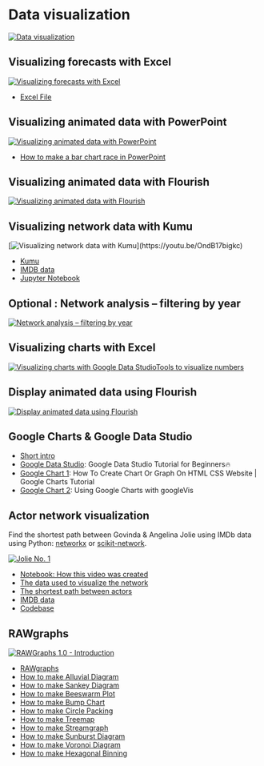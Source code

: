 # Data visualization

[![Data visualization](https://i.ytimg.com/vi_webp/XkxRDql00UU/sddefault.webp)](https://youtu.be/XkxRDql00UU)

## Visualizing forecasts with Excel

[![Visualizing forecasts with Excel](https://i.ytimg.com/vi_webp/judFpVgfsV4/sddefault.webp)](https://youtu.be/judFpVgfsV4)

- [Excel File](https://docs.google.com/spreadsheets/d/1a6cSbmZKjX_ZzBsWWrPQwU_4KgRNMwc0/view#gid=1138079165)

## Visualizing animated data with PowerPoint

[![Visualizing animated data with PowerPoint](https://i.ytimg.com/vi_webp/umHlPDFVWr0/sddefault.webp)](https://youtu.be/umHlPDFVWr0)

- [How to make a bar chart race in PowerPoint](https://blog.gramener.com/bar-chart-race-in-powerpoint/)

## Visualizing animated data with Flourish

[![Visualizing animated data with Flourish](https://i.ytimg.com/vi_webp/JrnIu5Bm8i4/sddefault.webp)](https://youtu.be/JrnIu5Bm8i4)

## Visualizing network data with Kumu

[![Visualizing network data with Kumu](https://i.ytimg.com/vi_webp/OndB17bigkc/sddefault.webp?)](https://youtu.be/OndB17bigkc)

- [Kumu](https://kumu.io)
- [IMDB data](https://developer.imdb.com/non-commercial-datasets/)
- [Jupyter Notebook](https://colab.research.google.com/drive/1CHR68fw7lZC9H2JtVW4LXpUvNwfM_VE-?usp=sharing)

## Optional : Network analysis – filtering by year

[![Network analysis – filtering by year](https://i.ytimg.com/vi_webp/oi4fDzqsCes/sddefault.webp)](https://youtu.be/oi4fDzqsCes)

## Visualizing charts with Excel

[![Visualizing charts with Google Data StudioTools to visualize numbers](https://i.ytimg.com/vi_webp/sORnCj52COw/sddefault.webp)](https://youtu.be/sORnCj52COw?t=1813s)

## Display animated data using Flourish

[![Display animated data using Flourish](https://i.ytimg.com/vi_webp/JrnIu5Bm8i4/sddefault.webp)](https://youtu.be/JrnIu5Bm8i4)

## Google Charts & Google Data Studio

- [Short intro](https://docs.google.com/presentation/d/12jQtCjisPHcSiSKVkyXowSHLKmRroYEznRI0cgzrCEk/view#slide=id.p)
- [Google Data Studio](https://youtu.be/1qGsjmmHiu8): Google Data Studio Tutorial for Beginners🔥
- [Google Chart 1](https://youtu.be/-DQP4fpmJpc): How To Create Chart Or Graph On HTML CSS Website | Google Charts Tutorial
- [Google Chart 2](https://youtu.be/6tx58ZZGxrI): Using Google Charts with googleVis

## Actor network visualization

Find the shortest path between Govinda & Angelina Jolie using IMDb data using Python: [networkx](https://pypi.org/project/networkx/) or [scikit-network](https://pypi.org/project/scikit-network).

[![Jolie No. 1](https://i.ytimg.com/vi_webp/lcwMsPxPIjc/sddefault.webp)](https://youtu.be/lcwMsPxPIjc)

- [Notebook: How this video was created](https://github.com/sanand0/jolie-no-1/blob/master/jolie-no-1.ipynb)
- [The data used to visualize the network](https://github.com/sanand0/jolie-no-1/blob/master/imdb-actor-pairing.ipynb)
- [The shortest path between actors](https://github.com/sanand0/jolie-no-1/blob/master/shortest-path.ipynb)
- [IMDB data](https://developer.imdb.com/non-commercial-datasets/)
- [Codebase](https://github.com/sanand0/jolie-no-1)

## RAWgraphs

[![RAWGraphs 1.0 - Introduction](https://i.ytimg.com/vi_webp/2TtYlty-M5g/sddefault.webp)](https://youtu.be/2TtYlty-M5g)

- [RAWgraphs](https://www.rawgraphs.io/)
- [How to make Alluvial Diagram](https://youtu.be/6BYac2Pmnno)
- [How to make Sankey Diagram](https://youtu.be/DYTiKjH6oFM)
- [How to make Beeswarm Plot](https://youtu.be/RPHiEzbCatA)
- [How to make Bump Chart](https://youtu.be/K-weHCSQb58)
- [How to make Circle Packing](https://youtu.be/inm_fR-oykw)
- [How to make Treemap](https://youtu.be/W_MuNYWjhfc)
- [How to make Streamgraph](https://youtu.be/Iu8Me9QO8mg)
- [How to make Sunburst Diagram](https://youtu.be/knqimV7RVbI)
- [How to make Voronoi Diagram](https://youtu.be/I7nn29giVug)
- [How to make Hexagonal Binning](https://youtu.be/Q03sVDj32l4)
